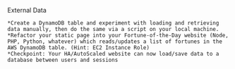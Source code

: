 External Data

    *Create a DynamoDB table and experiment with loading and retrieving data manually, then do the same via a script on your local machine.
    *Refactor your static page into your Fortune-of-the-Day website (Node, PHP, Python, whatever) which reads/updates a list of fortunes in the AWS DynamoDB table. (Hint: EC2 Instance Role)
    *Checkpoint: Your HA/AutoScaled website can now load/save data to a database between users and sessions

